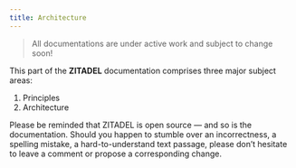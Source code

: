 ```yaml
---
title: Architecture
---
```


> All documentations are under active work and subject to change soon!

This part of the **ZITADEL** documentation comprises three major subject areas:

1. Principles
2. Architecture

Please be reminded that ZITADEL is open source — and so is the documentation. Should you happen to stumble over an incorrectness, a spelling mistake, a hard-to-understand text passage, please don’t hesitate to leave a comment or propose a corresponding change.
